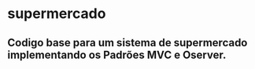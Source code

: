 # supermercado
## Codigo base para um sistema de supermercado implementando os Padrões MVC e Oserver.


